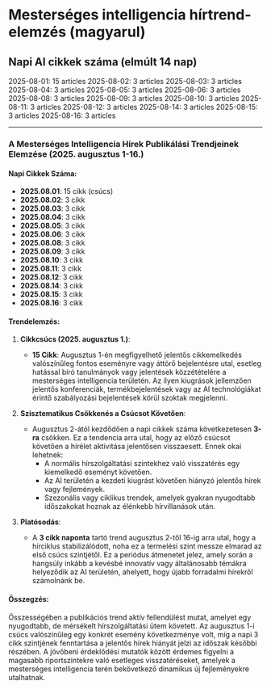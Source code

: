 # Mesterséges intelligencia hírtrend-elemzés (magyarul)

## Napi AI cikkek száma (elmúlt 14 nap)

2025-08-01: 15 articles
2025-08-02: 3 articles
2025-08-03: 3 articles
2025-08-04: 3 articles
2025-08-05: 3 articles
2025-08-06: 3 articles
2025-08-08: 3 articles
2025-08-09: 3 articles
2025-08-10: 3 articles
2025-08-11: 3 articles
2025-08-12: 3 articles
2025-08-14: 3 articles
2025-08-15: 3 articles
2025-08-16: 3 articles

---

### A Mesterséges Intelligencia Hírek Publikálási Trendjeinek Elemzése (2025. augusztus 1-16.)

#### Napi Cikkek Száma:
- **2025.08.01**: 15 cikk (csúcs)
- **2025.08.02**: 3 cikk
- **2025.08.03**: 3 cikk
- **2025.08.04**: 3 cikk
- **2025.08.05**: 3 cikk
- **2025.08.06**: 3 cikk
- **2025.08.08**: 3 cikk
- **2025.08.09**: 3 cikk
- **2025.08.10**: 3 cikk
- **2025.08.11**: 3 cikk
- **2025.08.12**: 3 cikk
- **2025.08.14**: 3 cikk
- **2025.08.15**: 3 cikk
- **2025.08.16**: 3 cikk

#### Trendelemzés:
1. **Cikkcsúcs (2025. augusztus 1.)**:
   - **15 Cikk**: Augusztus 1-én megfigyelhető jelentős cikkemelkedés valószínűleg fontos eseményre vagy áttörő bejelentésre utal, esetleg hatással bíró tanulmányok vagy jelentések közzétételére a mesterséges intelligencia területén. Az ilyen kiugrások jellemzően jelentős konferenciák, termékbejelentések vagy az AI technológiákat érintő szabályozási bejelentések körül szoktak megjelenni.

2. **Szisztematikus Csökkenés a Csúcsot Követően**:
   - Augusztus 2-ától kezdődően a napi cikkek száma következetesen **3-ra** csökken. Ez a tendencia arra utal, hogy az előző csúcsot követően a hírélet aktivitása jelentősen visszaesett. Ennek okai lehetnek:
     - A normális hírszolgáltatási szintekhez való visszatérés egy kiemelkedő eseményt követően.
     - Az AI területén a kezdeti kiugrást követően hiányzó jelentős hírek vagy fejlemények.
     - Szezonális vagy ciklikus trendek, amelyek gyakran nyugodtabb időszakokat hoznak az élénkebb hírvillanások után.

3. **Platósodás**:
   - A **3 cikk naponta** tartó trend augusztus 2-től 16-ig arra utal, hogy a hírciklus stabilizálódott, noha ez a termelési szint messze elmarad az első csúcs szintjétől. Ez a periódus átmenetet jelez, amely során a hangsúly inkább a kevésbé innovatív vagy általánosabb témákra helyeződik az AI területén, ahelyett, hogy újabb forradalmi hírekről számolnánk be.

#### Összegzés:
Összességében a publikációs trend aktív fellendülést mutat, amelyet egy nyugodtabb, de mérsékelt hírszolgáltatási ütem követett. Az augusztus 1-i csúcs valószínűleg egy konkrét esemény következménye volt, míg a napi 3 cikk szintjének fenntartása a jelentős hírek hiányát jelzi az időszak későbbi részében. A jövőbeni érdeklődési mutatók között érdemes figyelni a magasabb riportszintekre való esetleges visszatéréseket, amelyek a mesterséges intelligencia terén bekövetkező dinamikus új fejleményekre utalhatnak.